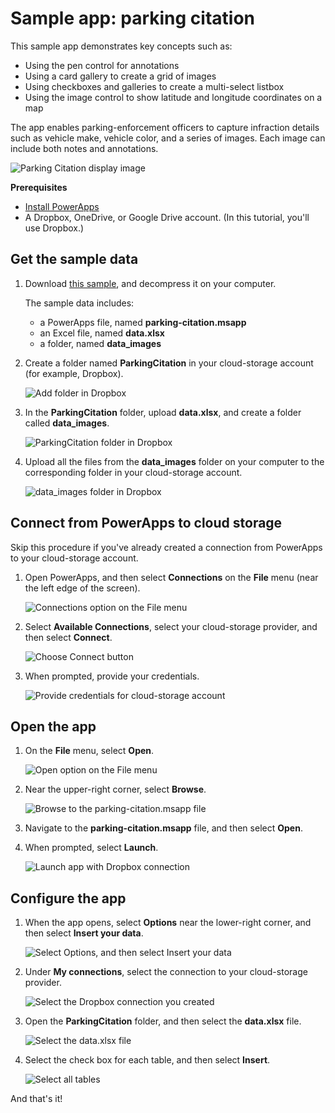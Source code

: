 <properties
    pageTitle="Sample app: parking citation | Microsoft PowerApps"
    description="Sample app with Excel in Dropbox as a data source"
    services=""
    suite="powerapps"
    documentationCenter="na"
    authors="merwanhade"
    manager="dwrede"
    editor=""
    tags=""/>

<tags
   ms.service="powerapps"
   ms.devlang="na"
   ms.topic="article"
   ms.tgt_pltfrm="na"
   ms.workload="na"
   ms.date="12/18/2015"
   ms.author="mhade"/>

# Sample app: parking citation #


This sample app demonstrates key concepts such as:

- Using the pen control for annotations
- Using a card gallery to create a grid of images
- Using checkboxes and galleries to create a multi-select listbox
- Using the image control to show latitude and longitude coordinates on a map

The app enables parking-enforcement officers to capture infraction details such as vehicle make, vehicle color, and a series of images. Each image can include both notes and annotations.

![Parking Citation display image](./media/samples-parking-citation/parking-citation-display.png)

**Prerequisites**
- [Install PowerApps](http://aka.ms/powerappsinstall)
- A Dropbox, OneDrive, or Google Drive account. (In this tutorial, you'll use Dropbox.)

## Get the sample data ##
1. Download [this sample](http://aka.ms/parkingcitationsample), and decompress it on your computer.

	The sample data includes:

	- a PowerApps file, named **parking-citation.msapp**
	- an Excel file, named **data.xlsx**
	- a folder, named **data_images**

1. Create a folder named **ParkingCitation** in your cloud-storage account (for example, Dropbox).

	![Add folder in Dropbox](./media/samples-parking-citation/dropbox-create-folder.png)

1. In the **ParkingCitation** folder, upload **data.xlsx**, and create a folder called **data_images**.

	![ParkingCitation folder in Dropbox](./media/samples-parking-citation/dropbox-content-parkingcitation-folder.png)

1. Upload all the files from the **data_images** folder on your computer to the corresponding folder in your cloud-storage account.

	![data_images folder in Dropbox](./media/samples-parking-citation/dropbox-contents-data_images.png)

## Connect from PowerApps to cloud storage ##
Skip this procedure if you've already created a connection from PowerApps to your cloud-storage account.

1. Open PowerApps, and then select **Connections** on the **File** menu (near the left edge of the screen).

	![Connections option on the File menu](./media/samples-parking-citation/file-connections.png)

1.  Select **Available Connections**, select your cloud-storage provider, and then select **Connect**.

	![Choose Connect button](./media/samples-parking-citation/powerapps-dropbox-connect.png)

1. When prompted, provide your credentials.

	![Provide credentials for cloud-storage account](./media/samples-parking-citation/provide-credentials.png)

## Open the app ##

1. On the **File** menu, select **Open**.

	![Open option on the File menu](./media/samples-parking-citation/file-open.png)

1. Near the upper-right corner, select **Browse**.

	![Browse to the parking-citation.msapp file](./media/samples-parking-citation/browse-icon.png)

1. Navigate to the **parking-citation.msapp** file, and then select **Open**.

1. When prompted, select **Launch**.

	![Launch app with Dropbox connection](./media/samples-parking-citation/launch-connection.png)

## Configure the app ##

1. When the app opens, select **Options** near the lower-right corner, and then select **Insert your data**.

	![Select Options, and then select Insert your data](./media/samples-parking-citation/powerapps-insert-your-data.png)

1. Under **My connections**, select the connection to your cloud-storage provider.

	![Select the Dropbox connection you created](./media/samples-parking-citation/powerapps-choose-dropbox-conn.png)

1. Open the **ParkingCitation** folder, and then select the **data.xlsx** file.

	![Select the data.xlsx file](./media/samples-parking-citation/powerapps-select-data-xlsx.png)

1. Select the check box for each table, and then select **Insert**.

	![Select all tables](./media/samples-parking-citation/powerapps-select-tables.png)

And that's it!
